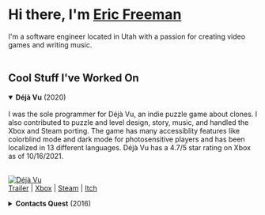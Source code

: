 # Hi there, I'm [Eric Freeman](http://eric.bz/)

I'm a software engineer located in Utah with a passion for creating video games and writing music.
<br /><br />
## Cool Stuff I've Worked On

<details open>
  <summary><b>Déjà Vu</b> (2020)</summary>
<br>
I was the sole programmer for Déjà Vu, an indie puzzle game about clones.  I also contributed to puzzle and level design, story, music, and handled the Xbox and Steam porting. The game has many accessiblity features like colorblind mode and dark mode for photosensitive players and has been localized in 13 different languages. Déjà Vu has a 4.7/5 star rating on Xbox as of 10/16/2021.
<br /><br />
  
[![Déjà Vu](https://steamcdn-a.akamaihd.net/steam/apps/843710/extras/clone_mechanic_2.gif)]()
<br />
[Trailer](https://www.youtube.com/watch?v=77evGtcUDIk) | [Xbox](https://www.microsoft.com/en-us/p/deja-vu/9p4xcv70lftp?) | [Steam](https://store.steampowered.com/app/843710/Dj_Vu/) | [Itch](https://ericfreeman.itch.io/deja-vu)

</details>

<details>
  <summary><b>Contacts Quest</b> (2016)</summary>
<br>
  
An FPS made in Unity3D for a 24 hour hackathon at work.  I used my [existing retro FPS project](https://github.com/EricFreeman/DungeonGame) as the base.  Contacts Quest was a 1-800 Contacts themed FPS in the vein of classic company branded shooters like Chex Quest.  You use bottles of contact solution to shoot at enemies with irritated eyes to calm them down.

[![Contacts Quest](https://img.itch.zone/aW1hZ2UvOTExMDgxLzUxNDk5NjMucG5n/original/WkoOSM.png)]()
<br />
[Trailer](https://www.youtube.com/watch?v=cBMMWZJqGdQ) | [Itch](https://ericfreeman.itch.io/contacts-quest) 

</details>
